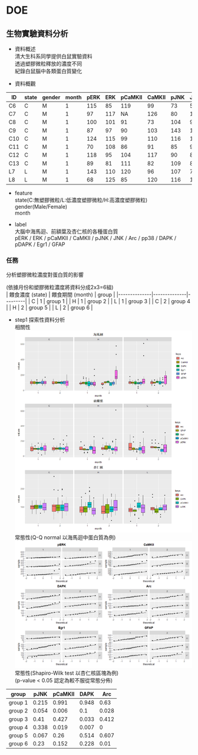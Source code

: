 # DOE
## 生物實驗資料分析

* 資料概述 <br>
清大生科系同學提供白鼠實驗資料<br>
透過塑膠微粒釋放的濃度不同<br>
紀錄白鼠腦中各類蛋白質變化<br>

* 資料概觀

| ID  | state | gender | month | pERK | ERK | pCaMKII | CaMKII  | pJNK | JNK | Arc | pp38 | DAPK | pDAPK | Egr1 | GFAP |
|-----|-------|--------|-------|------|-----|---------|---------|------|-----|-----|------|------|-------|------|------|
| C6  | C     | M      | 1     | 115  | 85  | 119     | 99      | 73   | 50  | 79  | 37   | 103  | 73    | NA   | 147  |
| C7  | C     | M      | 1     | 97   | 117 | NA      | 126     | 80   | 114 | 132 | 53   | 106  | 129   | 92   | 82   |
| C8  | C     | M      | 1     | 100  | 101 | 91      | 73      | 104  | 96  | 66  | 203  | 105  | 61    | 117  | 95   |
| C9  | C     | M      | 1     | 87   | 97  | 90      | 103     | 143  | 140 | 122 | 107  | 86   | 137   | 115  | 75   |
| C10 | C     | M      | 1     | 124  | 115 | 99      | 110     | 116  | 135 | 139 | 172  | 100  | 109   | 90   | 93   |
| C11 | C     | M      | 1     | 70   | 108 | 86      | 91      | 85   | 98  | 116 | 80   | 138  | 88    | 106  | 127  |
| C12 | C     | M      | 1     | 118  | 95  | 104     | 117     | 90   | 84  | 61  | 74   | 91   | 105   | 96   | 86   |
| C13 | C     | M      | 1     | 89   | 81  | 111     | 82      | 109  | 84  | 84  | 73   | 71   | 97    | 83   | 95   |
| L7  | L     | M      | 1     | 143  | 110 | 120     | 96      | 107  | 72  | 87  | 76   | 88   | 65    | 62   | 118  |
| L8  | L     | M      | 1     | 68   | 125 | 85      | 120     | 116  | 107 | 119 | 66   | 129  | 60    | 139  | 107  |

* feature<br>
 state(C:無塑膠微粒/L:低濃度塑膠微粒/H:高濃度塑膠微粒)<br>
 gender(Male/Female)<br>
 month

* label<br>
大腦中海馬迴、前額葉及杏仁核的各種蛋白質<br>
pERK / ERK / pCaMKII / CaMKII / pJNK / JNK / Arc / pp38 / DAPK / pDAPK / Egr1 / GFAP
 
### 任務
分析塑膠微粒濃度對蛋白質的影響<br>

(依據月份和塑膠微粒濃度將資料分成2x3=6組)<br>
| 餵食濃度 (state) | 餵食期間 (month) | group   |
|--------------|--------------|---------|
| C            | 1            | group 1 |
| H            | 1            | group 2 |
| L            | 1            | group 3 |
| C            | 2            | group 4 |
| H            | 2            | group 5 |
| L            | 2            | group 6 |

* step1 探索性資料分析<br>
相關性<br>
![](Rplot01.png)
常態性(Q-Q normal 以海馬迴中蛋白質為例)
![](Rplot.png)
常態性(Shapiro-Wilk test 以杏仁核區塊為例)<br>
(p-value < 0.05 認定為較不服從常態分佈)<br>

| group   | pJNK  | pCaMKII | DAPK  | Arc   |
|---------|-------|---------|-------|-------|
| group 1 | 0.215 | 0.991   | 0.948 | 0.63  |
| group 2 | 0.054 | 0.006   | 0.1   | 0.028 |
| group 3 | 0.41  | 0.427   | 0.033 | 0.412 |
| group 4 | 0.338 | 0.019   | 0.007 | 0     |
| group 5 | 0.067 | 0.26    | 0.514 | 0.607 |
| group 6 | 0.23  | 0.152   | 0.228 | 0.01  |

 
